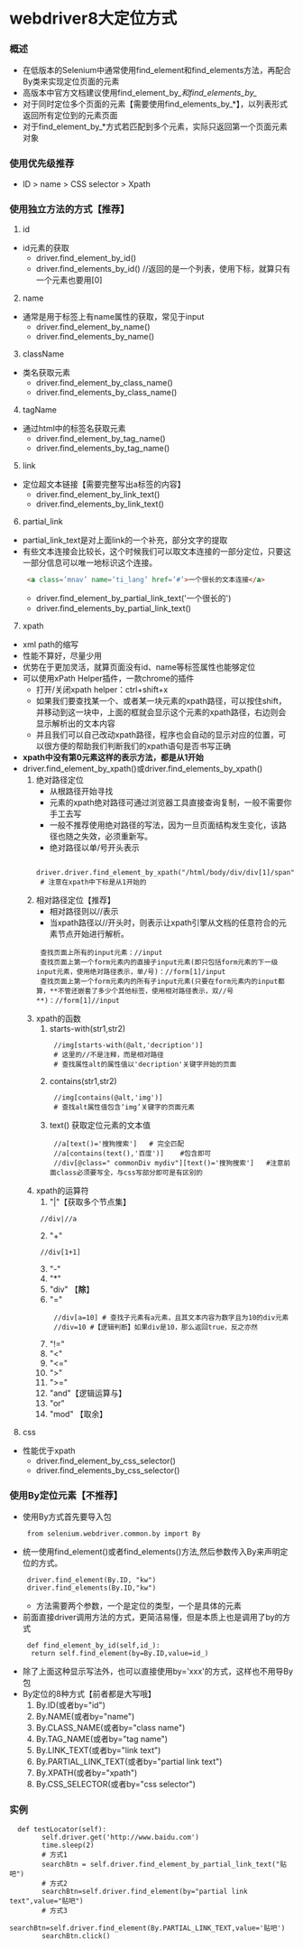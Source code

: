 # webdriver8大定位方式
### 概述
* 在低版本的Selenium中通常使用find_element和find_elements方法，再配合By类来实现定位页面的元素
* 高版本中官方文档建议使用find_element_by_*和find_elements_by_*
* 对于同时定位多个页面的元素【需要使用find_elements_by_*】，以列表形式返回所有定位到的元素页面
* 对于find_element_by_*方式若匹配到多个元素，实际只返回第一个页面元素对象
### 使用优先级推荐
* ID > name > CSS selector > Xpath

### 使用独立方法的方式【推荐】
1. id
* id元素的获取
  * driver.find_element_by_id()
  * driver.find_elements_by_id() //返回的是一个列表，使用下标，就算只有一个元素也要用[0]
2. name
* 通常是用于标签上有name属性的获取，常见于input
  * driver.find_element_by_name()
  * driver.find_elements_by_name()
3. className
* 类名获取元素
  * driver.find_element_by_class_name()
  * driver.find_elements_by_class_name()
4. tagName
* 通过html中的标签名获取元素
  * driver.find_element_by_tag_name()
  * driver.find_elements_by_tag_name()
5. link
* 定位超文本链接【需要完整写出a标签的内容】
  * driver.find_element_by_link_text()
  * driver.find_elements_by_link_text()

6. partial_link
* partial_link_text是对上面link的一个补充，部分文字的提取
* 有些文本连接会比较长，这个时候我们可以取文本连接的一部分定位，只要这一部分信息可以唯一地标识这个连接。
  ```html
   <a class=’mnav’ name=’ti_lang’ href=’#’>一个很长的文本连接</a>
  ```
  * driver.find_element_by_partial_link_text('一个很长的')
  * driver.find_elements_by_partial_link_text()
7. xpath
* xml path的缩写
* 性能不算好，尽量少用
* 优势在于更加灵活，就算页面没有id、name等标签属性也能够定位
* 可以使用xPath Helper插件，一款chrome的插件
  * 打开/关闭xpath helper：ctrl+shift+x
  * 如果我们要查找某一个、或者某一块元素的xpath路径，可以按住shift，并移动到这一块中，上面的框就会显示这个元素的xpath路径，右边则会显示解析出的文本内容
  * 并且我们可以自己改动xpath路径，程序也会自动的显示对应的位置，可以很方便的帮助我们判断我们的xpath语句是否书写正确
* **xpath中没有第0元素这样的表示方法，都是从1开始**
* driver.find_element_by_xpath()或driver.find_elements_by_xpath()
	1. 绝对路径定位
	   * 从根路径开始寻找
	   * 元素的xpath绝对路径可通过浏览器工具直接查询复制，一般不需要你手工去写
	   * 一般不推荐使用绝对路径的写法，因为一旦页面结构发生变化，该路径也随之失效，必须重新写。
	   * 绝对路径以单/号开头表示
	   	```
	   	 driver.driver.find_element_by_xpath("/html/body/div/div[1]/span")
	   	 # 注意在xpath中下标是从1开始的
	   	```
	2. 相对路径定位【推荐】
	   * 相对路径则以//表示
	   * 当xpath路径以//开头时，则表示让xpath引擎从文档的任意符合的元素节点开始进行解析。
	   ```
	    查找页面上所有的input元素：//input
	    查找页面上第一个form元素内的直接子input元素(即只包括form元素的下一级input元素，使用绝对路径表示，单/号)：//form[1]/input
	    查找页面上第一个form元素内的所有子input元素(只要在form元素内的input都算，**不管还嵌套了多少个其他标签，使用相对路径表示，双//号**)：//form[1]//input
	   ```
	3. xpath的函数
	   1. starts-with(str1,str2)
		  ```
		   //img[starts-with(@alt,'decription')]
		   # 这里的//不是注释，而是相对路径
		   # 查找属性alt的属性值以'decription'关键字开始的页面
		  ```
	   2. contains(str1,str2)
		  ```
		   //img[contains(@alt,'img')]
		   # 查找alt属性值包含‘img’关键字的页面元素
		  ```
	   3. text() 获取定位元素的文本值
		  ```
		   //a[text()='搜狗搜索']   # 完全匹配
		   //a[contains(text(),'百度')]    #包含即可
		   //div[@class=" commonDiv mydiv"][text()='搜狗搜索']   #注意前面class必须要写全，与css写部分即可是有区别的
		  ```
    4. xpath的运算符
       1. "|"【获取多个节点集】
	     ```
		  //div|//a
		 ```
       2. "+"
	     ```
		  //div[1+1]
		 ```
       3. "-"
       4. "*"
       5. "div" 【**除**】
       6. "="
	      ```
		   //div[a=10] # 查找子元素有a元素，且其文本内容为数字且为10的div元素
		   //div=10 #【逻辑判断】如果div是10，那么返回true，反之亦然
		  ```
       7. "!="
       8. "<"
       9. "<="
       10. ">"
       11. ">="
       12. "and"【逻辑运算与】
       13. "or"
       14. "mod" 【取余】	   
8. css
* 性能优于xpath
  * driver.find_element_by_css_selector()
  * driver.find_elements_by_css_selector()


### 使用By定位元素【不推荐】
* 使用By方式首先要导入包
  ```
   from selenium.webdriver.common.by import By
  ```
* 统一使用find_element()或者find_elements()方法,然后参数传入By来声明定位的方式。
  ```
   driver.find_element(By.ID, "kw")
   driver.find_elements(By.ID,"kw")
  ```
  * 方法需要两个参数，一个是定位的类型，一个是具体的元素
* 前面直接driver调用方法的方式，更简洁易懂，但是本质上也是调用了by的方式
  ```
   def find_element_by_id(self,id_):
    return self.find_element(by=By.ID,value=id_)

  ```
* 除了上面这种显示写法外，也可以直接使用by='xxx'的方式，这样也不用导By包  
* By定位的8种方式【前者都是大写哦】
  1. By.ID(或者by="id")
  2. By.NAME(或者by="name")
  3. By.CLASS_NAME(或者by="class name")
  4. By.TAG_NAME(或者by="tag name")
  5. By.LINK_TEXT(或者by="link text")
  6. By.PARTIAL_LINK_TEXT(或者by="partial link text")
  7. By.XPATH(或者by="xpath")
  8. By.CSS_SELECTOR(或者by="css selector")

### 实例
```
  def testLocator(self):
        self.driver.get('http://www.baidu.com')
        time.sleep(2)
		# 方式1
        searchBtn = self.driver.find_element_by_partial_link_text("贴吧")
		# 方式2
        searchBtn=self.driver.find_element(by="partial link text",value="贴吧")
		# 方式3
        searchBtn=self.driver.find_element(By.PARTIAL_LINK_TEXT,value='贴吧')
        searchBtn.click()
```
